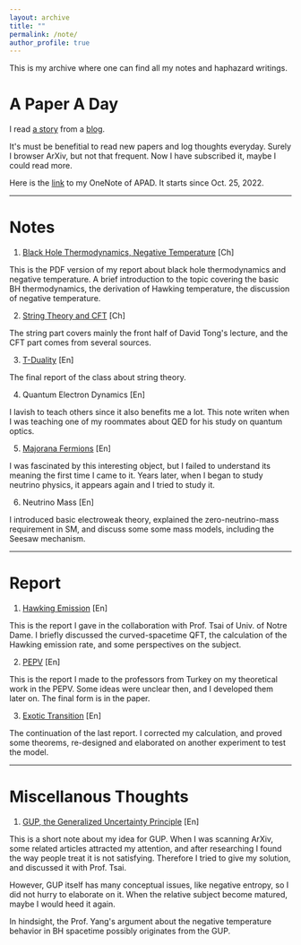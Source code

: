 ```yaml
---
layout: archive
title: ""
permalink: /note/
author_profile: true
---
```


This is my archive where one can find all my notes and haphazard writings. 

# A Paper A Day
I read [a story](https://www.nature.com/nature-index/news-blog/this-scientist-read-research-academic-paper-every-day-what-she-learned) from a [blog](https://hongtaoh.com/en/apad/). 

It's must be benefitial to read new papers and log thoughts everyday. Surely I browser ArXiv, but not that frequent. Now I have subscribed it, maybe I could read more. 

Here is the [link](https://1drv.ms/u/s!Asze0FhXxWSmlnvuRSnhqXHslCPZ?e=tMZpUn) to my OneNote of APAD. It starts since Oct. 25, 2022. 

---

# Notes
 
1. [Black Hole Thermodynamics, Negative Temperature](../files/BH-T.pdf) [Ch]

This is the PDF version of my report about black hole thermodynamics and negative temperature. A brief introduction to the topic covering the basic BH thermodynamics, the derivation of Hawking temperature, the discussion of negative temperature. 

2. [String Theory and CFT](../files/stringtheory.pdf) [Ch]

The string part covers mainly the front half of David Tong's lecture, and the CFT part comes from several sources. 

3. [T-Duality](../files/Tduality.pdf) [En]

The final report of the class about string theory. 

4. Quantum Electron Dynamics [En]

I lavish to teach others since it also benefits me a lot. This note writen when I was teaching one of my roommates about QED for his study on quantum optics.

5. [Majorana Fermions](../files/majorana.pdf) [En]

I was fascinated by this interesting object, but I failed to understand its meaning the first time I came to it. Years later, when I began to study neutrino physics, it appears again and I tried to study it. 

6. Neutrino Mass [En]

I introduced basic electroweak theory, explained the zero-neutrino-mass requirement in SM, and discuss some some mass models, including the Seesaw mechanism.

---

# Report
1. [Hawking Emission](../files/hawkingppt.pdf) [En]

This is the report I gave in the collaboration with Prof. Tsai of Univ. of Notre Dame. I briefly discussed the curved-spacetime QFT, the calculation of the Hawking emission rate, and some perspectives on the subject.  

2. [PEPV](../files/pepv.pdf) [En]

This is the report I made to the professors from Turkey on my theoretical work in the PEPV. Some ideas were unclear then, and I developed them later on. The final form is in the paper. 

3. [Exotic Transition](../files/exotic%20transition.pdf) [En]

The continuation of the last report. I corrected my calculation, and proved some theorems, re-designed and elaborated on another experiment to test the model. 

---

# Miscellanous Thoughts 
1. [GUP, the Generalized Uncertainty Principle](../files/GUP.pdf) [En]

This is a short note about my idea for GUP. When I was scanning ArXiv, some related articles attracted my attention, and after researching I found the way people treat it is not satisfying. Therefore I tried to give my solution, and discussed it with Prof. Tsai. 

However, GUP itself has many conceptual issues, like negative entropy, so I did not hurry to elaborate on it. When the relative subject become matured, maybe I would heed it again.  

In hindsight, the Prof. Yang's argument about the negative temperature behavior in BH spacetime possibly originates from the GUP. 
